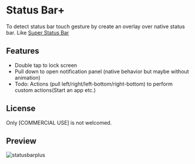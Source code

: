 # Status Bar+

To detect status bar touch gesture by create an overlay over native status bar. Like [Super Status Bar](https://play.google.com/store/apps/details?id=com.tombayley.statusbar)

## Features

- Double tap to lock screen
- Pull down to open notification panel (native behavior but maybe without animation)
- Todo: Actions (pull left/right/left-bottom/right-bottom) to perform custom actions(Start an app etc.)

## License
Only [COMMERCIAL USE] is not welcomed.


## Preview
![statusbarplus](https://user-images.githubusercontent.com/35769340/157036325-a0921100-a7d5-4fed-9401-4569dde0d398.gif)
